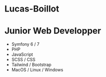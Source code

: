 # Lucas-Boillot

# Junior Web Developper

* Symfony 6 / 7
* PHP
* JavaScript
* SCSS / CSS
* Tailwind / Bootstrap
* MacOS / Linux / Windows
